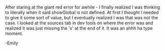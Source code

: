 After staring at the giant red error for awhile - I finally realized I was thinking to literally when it said showGlobal is not defined. At first I thought I needed to give it some sort of value, but I eventually realized I was that was not the case. I looked at the sources tab in dev tools on where the error was and realized it was just missing the 's' at the end of it. It was an ahhh ha type moment.

-Emily
